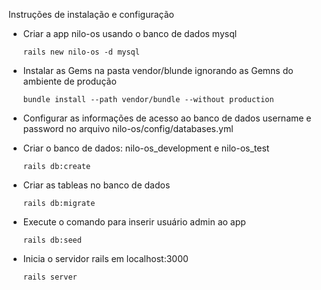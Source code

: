 Instruções de instalação e configuração
<ul>
<li>
<p>Criar a app nilo-os usando o banco de dados mysql</p>
<code>rails new nilo-os -d mysql</code>
</li>
<li>
<p>Instalar as Gems na pasta vendor/blunde ignorando as Gemns do ambiente de produção</p>
<code>bundle install --path vendor/bundle --without production</code>
</li>
<li>
<p>Configurar as informações de acesso ao banco de dados username e password no arquivo nilo-os/config/databases.yml</p>
</li>
<li>
<p>Criar o banco de dados: nilo-os_development e nilo-os_test</p>
<code>rails db:create</code>
</li>
<li>
<p>Criar as tableas no banco de dados</p>
<code>rails db:migrate</code>
</li>
<li>
<p>Execute o comando para inserir usuário admin ao app</p>
<code>rails db:seed</code>
</li>
<li>
<p>Inicia o servidor rails em localhost:3000</p>
<code>rails server</code>
</li>
</ul>
